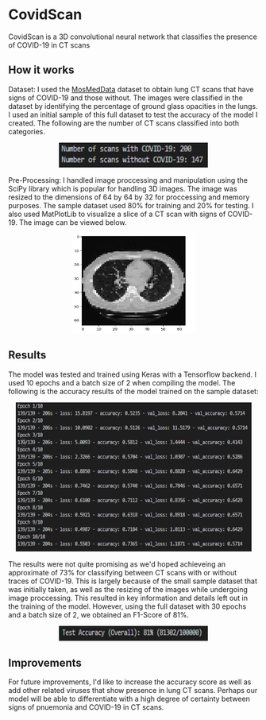 # CovidScan

CovidScan is a 3D convolutional neural network that classifies the presence of COVID-19 in CT scans

## How it works

Dataset: I used the [MosMedData](https://www.medrxiv.org/content/10.1101/2020.05.20.20100362v1) dataset to obtain lung CT scans that have signs of COVID-19 and those without. The images were classified in the dataset by identifying the percentage of ground glass opacities in the lungs. I used an initial sample of this full dataset to test the accuracy of the model I created. The following are the number of CT scans classified into both categories.

<p align="center">
  <img src="https://github.com/kaiznanji/CovidScan/blob/main/images/number_of_scans.png?raw=true" width="300" height="50"/>
</p>

Pre-Processing: I handled image proccessing and manipulation using the SciPy library which is popular for handling 3D images. The image was resized to the dimensions of 64 by 64 by 32 for proccessing and memory purposes. The sample dataset used 80% for training and 20% for testing. I also used MatPlotLib to visualize a slice of a CT scan with signs of COVID-19. The image can be viewed below.

<p align="center">
  <img src="https://github.com/kaiznanji/CovidScan/blob/main/images/img.png?raw=true" width="250" height="200"/>
</p>

## Results

The model was tested and trained using Keras with a Tensorflow backend. I used 10 epochs and a batch size of 2 when compiling the model. The following is the accuracy results of the model trained on the sample dataset: 

<p align="center">
  <img src="https://github.com/kaiznanji/CovidScan/blob/main/images/epochs_10_accuracy.png?raw=true" width="475" height="300"/>
</p>

The results were not quite promising as we'd hoped achieveing an approximate of 73% for classifying between CT scans with or without traces of COVID-19. This is largely because of the small sample dataset that was initially taken, as well as the resizing of the images while undergoing image proccessing. This resulted in key information and details left out in the training of the model. However, using the full dataset with 30 epochs and a batch size of 2, we obtained an F1-Score of 81%.


<p align="center">
  <img src="https://github.com/kaiznanji/CovidScan/blob/main/images/test_accuracy.png?raw=true" width="300" height="30"/>
</p>

## Improvements
For future improvements, I'd like to increase the accuracy score as well as add other related viruses that show presence in lung CT scans. Perhaps our model will be able to differentiate with a high degree of certainty between signs of pnuemonia and COVID-19 in CT scans.
